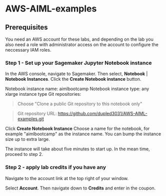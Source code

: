 # AWS-AIML-examples

## Prerequisites

You need an AWS account for these labs, and depending on the lab you also need a role with administrator access on the account to configure the neccessary IAM roles.

### Step 1 - Set up your Sagemaker Jupyter Notebook instance

In the AWS console, navigate to Sagemaker. Then select, **Notebook** | **Notebook Instances**. Click the **Create Notebook instance** button.


Notebook instance name: aimlbootcamp
Notebook instance type: any xlarge instance type
Git repositories:
> Choose "Clone a public Git repository to this notebook only"

> Git repository URL: https://github.com/dupled3031/AWS-AIML-examples.git

Click **Create Notebook Instance**
Choose a name for the notebook, for example "aimlbootcamp" as the instance name. 
You can bump the instance size up to extra large.  

The instance will take about five minutes to start up. In the mean time, proceed to step 2.

### Step 2 - apply lab credits if you have any

Navigate to the account link at the top right of your window.

Select **Account**. Then navigate down to **Credits** and enter in the coupon.




